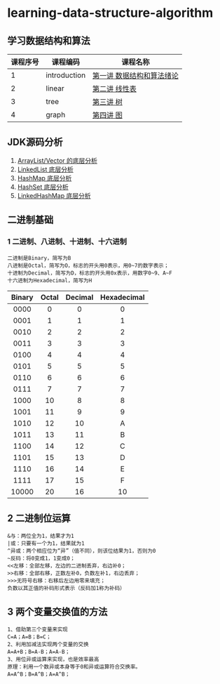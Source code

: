 # learning-data-structure-algorithm

## 学习数据结构和算法

课程序号 | 课程编码 | 课程名称
---|---|---
1 | introduction | [第一讲 数据结构和算法绪论](01-introduction.md)
2 | linear | [第二讲 线性表](02-linear.md)
3 | tree | [第三讲 树](03-tree.md)
4 | graph | [第四讲 图](04-graph.md)

## JDK源码分析
1. [ArrayList/Vector 的底层分析](https://github.com/duhongming1990/JCSprout/blob/master/MD/ArrayList.md)
2. [LinkedList 底层分析](https://github.com/duhongming1990/JCSprout/blob/master/MD/LinkedList.md)
3. [HashMap 底层分析](https://github.com/duhongming1990/JCSprout/blob/master/MD/HashMap.md)
4. [HashSet 底层分析](https://github.com/duhongming1990/JCSprout/blob/master/MD/collection/HashSet.md)
5. [LinkedHashMap 底层分析](https://github.com/duhongming1990/JCSprout/blob/master/MD/collection/LinkedHashMap.md)

## 二进制基础
### 1 二进制、八进制、十进制、十六进制
    二进制是Binary，简写为B
    八进制是Octal，简写为O，标志的开头用0表示，用0~7的数字表示；
    十进制为Decimal，简写为D，标志的开头用0x表示，用数字0~9、A~F
    十六进制为Hexadecimal，简写为H
Binary | Octal | Decimal |  Hexadecimal
:---:|:---:|:---:|:---:
0000 | 0 | 0 | 0
0001 | 1 | 1 | 1
0010 | 2 | 2 | 2
0011 | 3 | 3 | 3
0100 | 4 | 4 | 4
0101 | 5 | 5 | 5
0110 | 6 | 6 | 6
0111 | 7 | 7 | 7
1000 | 10 | 8 | 8
1001 | 11 | 9 | 9
1010 | 12 | 10 | A
1011 | 13 | 11 | B
1100 | 14 | 12 | C
1101 | 15 | 13 | D
1110 | 16 | 14 | E
1111 | 17 | 15 | F
10000 | 20 | 16 | 10

## 2 二进制位运算
    &与：两位全为1，结果才为1
    |或：只要有一个为1，结果就为1
    ^异或：两个相应位为“异”（值不同），则该位结果为1，否则为0
    ~反码：将0变成1，1变成0；
    <<左移：全部左移，左边的二进制丢弃，右边补0；
    >>右移：全部右移，正数左补0，负数左补1，右边丢弃；
    >>>无符号右移：右移后左边用零来填充；
    负数以其正值的补码形式表示（反码加1称为补码）

## 3 两个变量交换值的方法
    1、借助第三个变量来实现
    C=A；A=B；B=C；
    2、利用加减法实现两个变量的交换
    A=A+B；B=A-B；A=A-B；
    3、用位异或运算来实现，也是效率最高
    原理：利用一个数异或本身等于0和异或运算符合交换率。
    A=A^B；B=A^B；A=A^B；


